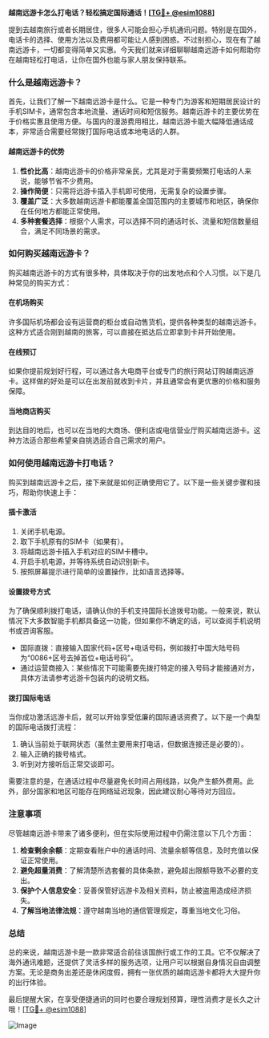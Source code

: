 **越南远游卡怎么打电话？轻松搞定国际通话！[[TG💪+ @esim1088](https://t.me/s/esim1088)]**

提到去越南旅行或者长期居住，很多人可能会担心手机通讯问题。特别是在国外，电话卡的选择、使用方法以及费用都可能让人感到困惑。不过别担心，现在有了越南远游卡，一切都变得简单又实惠。今天我们就来详细聊聊越南远游卡如何帮助你在越南轻松打电话，让你在国外也能与家人朋友保持联系。

### 什么是越南远游卡？

首先，让我们了解一下越南远游卡是什么。它是一种专门为游客和短期居民设计的手机SIM卡，通常包含本地流量、通话时间和短信服务。越南远游卡的主要优势在于价格实惠且使用方便。与国内的漫游费用相比，越南远游卡能大幅降低通话成本，非常适合需要经常拨打国际电话或本地电话的人群。

#### 越南远游卡的优势

1. **性价比高**：越南远游卡的价格非常亲民，尤其是对于需要频繁打电话的人来说，能够节省不少费用。
2. **操作简便**：只需将远游卡插入手机即可使用，无需复杂的设置步骤。
3. **覆盖广泛**：大多数越南远游卡都能覆盖全国范围内的主要城市和地区，确保你在任何地方都能正常使用。
4. **多种套餐选择**：根据个人需求，可以选择不同的通话时长、流量和短信数量组合，满足不同场景的需求。

### 如何购买越南远游卡？

购买越南远游卡的方式有很多种，具体取决于你的出发地点和个人习惯。以下是几种常见的购买方式：

#### 在机场购买

许多国际机场都会设有运营商的柜台或自动售货机，提供各种类型的越南远游卡。这种方式适合刚到越南的旅客，可以直接在抵达后立即拿到卡并开始使用。

#### 在线预订

如果你提前规划好行程，可以通过各大电商平台或专门的旅行网站订购越南远游卡。这样做的好处是可以在出发前就收到卡片，并且通常会有更优惠的价格和服务保障。

#### 当地商店购买

到达目的地后，也可以在当地的大商场、便利店或电信营业厅购买越南远游卡。这种方法适合那些希望亲自挑选适合自己需求的用户。

### 如何使用越南远游卡打电话？

购买到越南远游卡之后，接下来就是如何正确使用它了。以下是一些关键步骤和技巧，帮助你快速上手：

#### 插卡激活

1. 关闭手机电源。
2. 取下手机原有的SIM卡（如果有）。
3. 将越南远游卡插入手机对应的SIM卡槽中。
4. 开启手机电源，并等待系统自动识别新卡。
5. 按照屏幕提示进行简单的设置操作，比如语言选择等。

#### 设置拨号方式

为了确保顺利拨打电话，请确认你的手机支持国际长途拨号功能。一般来说，默认情况下大多数智能手机都具备这一功能，但如果你不确定的话，可以查阅手机说明书或咨询客服。

- 国际直拨：直接输入国家代码+区号+电话号码，例如拨打中国大陆号码为“0086+区号去掉首位+电话号码”。
- 通过运营商接入：某些情况下可能需要先拨打特定的接入号码才能接通对方，具体方法请参考远游卡包装内的说明文档。

#### 拨打国际电话

当你成功激活远游卡后，就可以开始享受低廉的国际通话资费了。以下是一个典型的国际电话拨打流程：

1. 确认当前处于联网状态（虽然主要用来打电话，但数据连接还是必要的）。
2. 输入正确的拨号格式。
3. 听到对方接听后正常交谈即可。

需要注意的是，在通话过程中尽量避免长时间占用线路，以免产生额外费用。此外，部分国家和地区可能存在网络延迟现象，因此建议耐心等待对方回应。

### 注意事项

尽管越南远游卡带来了诸多便利，但在实际使用过程中仍需注意以下几个方面：

1. **检查剩余余额**：定期查看账户中的通话时间、流量余额等信息，及时充值以保证正常使用。
2. **避免超量消费**：了解清楚所选套餐的具体条款，避免超出限额导致不必要的支出。
3. **保护个人信息安全**：妥善保管好远游卡及相关资料，防止被盗用造成经济损失。
4. **了解当地法律法规**：遵守越南当地的通信管理规定，尊重当地文化习俗。

### 总结

总的来说，越南远游卡是一款非常适合前往该国旅行或工作的工具。它不仅解决了海外通讯难题，还提供了灵活多样的服务选项，让用户可以根据自身情况自由调整方案。无论是商务出差还是休闲度假，拥有一张优质的越南远游卡都将大大提升你的出行体验。

最后提醒大家，在享受便捷通讯的同时也要合理规划预算，理性消费才是长久之计哦！[[TG💪+ @esim1088](https://t.me/s/esim1088)]

![Image](https://i.postimg.cc/4NQfJmqS/Snipaste-2025-05-13-00-14-12.png)